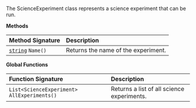 The ScienceExperiment class represents a science experiment that can be run.

**Methods**

| Method Signature | Description |
| :--- | :--- |
| [`string`](../String-Type) `Name()` | Returns the name of the experiment. |

**Global Functions**

| Function Signature| Description |
| :--- | :--- |
| `List<ScienceExperiment> AllExperiments()` | Returns a list of all science experiments. |
